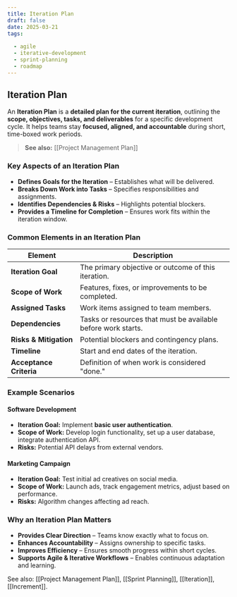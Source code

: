 ```yaml
---
title: Iteration Plan
draft: false
date: 2025-03-21
tags:
  
  - agile
  - iterative-development
  - sprint-planning
  - roadmap
---
```


## **Iteration Plan**
An **Iteration Plan** is a **detailed plan for the current iteration**, outlining the **scope, objectives, tasks, and deliverables** for a specific development cycle. It helps teams stay **focused, aligned, and accountable** during short, time-boxed work periods.

> **See also:** [[Project Management Plan]]

### **Key Aspects of an Iteration Plan**
- **Defines Goals for the Iteration** – Establishes what will be delivered.
- **Breaks Down Work into Tasks** – Specifies responsibilities and assignments.
- **Identifies Dependencies & Risks** – Highlights potential blockers.
- **Provides a Timeline for Completion** – Ensures work fits within the iteration window.

### **Common Elements in an Iteration Plan**
| **Element**          | **Description** |
|----------------------|------------------------------------------------|
| **Iteration Goal**   | The primary objective or outcome of this iteration. |
| **Scope of Work**    | Features, fixes, or improvements to be completed. |
| **Assigned Tasks**   | Work items assigned to team members. |
| **Dependencies**     | Tasks or resources that must be available before work starts. |
| **Risks & Mitigation** | Potential blockers and contingency plans. |
| **Timeline**        | Start and end dates of the iteration. |
| **Acceptance Criteria** | Definition of when work is considered "done." |

### **Example Scenarios**

#### **Software Development**
- **Iteration Goal:** Implement **basic user authentication**.
- **Scope of Work:** Develop login functionality, set up a user database, integrate authentication API.
- **Risks:** Potential API delays from external vendors.

#### **Marketing Campaign**
- **Iteration Goal:** Test initial ad creatives on social media.
- **Scope of Work:** Launch ads, track engagement metrics, adjust based on performance.
- **Risks:** Algorithm changes affecting ad reach.

### **Why an Iteration Plan Matters**
- **Provides Clear Direction** – Teams know exactly what to focus on.
- **Enhances Accountability** – Assigns ownership to specific tasks.
- **Improves Efficiency** – Ensures smooth progress within short cycles.
- **Supports Agile & Iterative Workflows** – Enables continuous adaptation and learning.

See also: [[Project Management Plan]], [[Sprint Planning]], [[Iteration]], [[Increment]].
